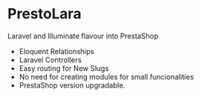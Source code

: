 # PrestoLara
Laravel and Illuminate flavour into PrestaShop

- Eloquent Relationships
- Laravel Controllers
- Easy routing for New Slugs
- No need for creating modules for small funcionalities
- PrestaShop version upgradable.
